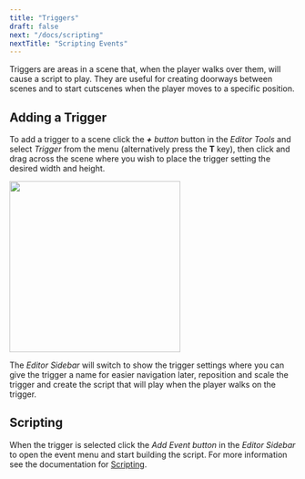 ```yaml
---
title: "Triggers"
draft: false
next: "/docs/scripting"
nextTitle: "Scripting Events"
---
```


Triggers are areas in a scene that, when the player walks over them, will cause a script to play. They are useful for creating doorways between scenes and to start cutscenes when the player moves to a specific position.

## Adding a Trigger

To add a trigger to a scene click the _**+** button_ button in the _Editor Tools_ and select _Trigger_ from the menu (alternatively press the **T** key), then click and drag across the scene where you wish to place the trigger setting the desired width and height.

<img src="/img/screenshots/add-trigger.gif" style="width:300px"/>

The _Editor Sidebar_ will switch to show the trigger settings where you can give the trigger a name for easier navigation later, reposition and scale the trigger and create the script that will play when the player walks on the trigger.

## Scripting

When the trigger is selected click the _Add Event button_ in the _Editor Sidebar_ to open the event menu and start building the script. For more information see the documentation for [Scripting](/docs/scripting).
